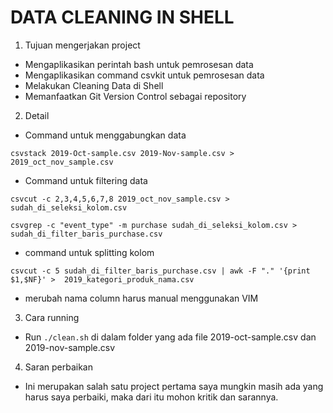 
# **DATA CLEANING IN SHELL**

1. Tujuan mengerjakan project 
- Mengaplikasikan perintah bash untuk pemrosesan data
- Mengaplikasikan command csvkit untuk pemrosesan data
- Melakukan Cleaning Data di Shell
- Memanfaatkan Git Version Control sebagai repository

2. Detail
- Command untuk menggabungkan data
```
csvstack 2019-Oct-sample.csv 2019-Nov-sample.csv > 2019_oct_nov_sample.csv
```
- Command untuk filtering data
```
csvcut -c 2,3,4,5,6,7,8 2019_oct_nov_sample.csv > sudah_di_seleksi_kolom.csv
```
```
csvgrep -c "event_type" -m purchase sudah_di_seleksi_kolom.csv > sudah_di_filter_baris_purchase.csv
```
- command untuk splitting kolom
```
csvcut -c 5 sudah_di_filter_baris_purchase.csv | awk -F "." '{print $1,$NF}' >  2019_kategori_produk_nama.csv
```
- merubah nama column harus manual menggunakan VIM

3. Cara running 
- Run `./clean.sh` di dalam folder yang ada file 2019-oct-sample.csv dan 2019-nov-sample.csv


4. Saran perbaikan
- Ini merupakan salah satu project pertama saya mungkin masih ada yang harus saya perbaiki, maka dari itu mohon kritik dan sarannya.
